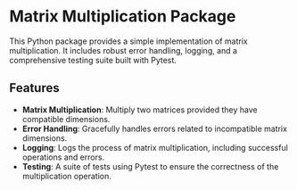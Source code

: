 # Matrix Multiplication Package

This Python package provides a simple implementation of matrix multiplication. It includes robust error handling, logging, and a comprehensive testing suite built with Pytest.

## Features

- **Matrix Multiplication**: Multiply two matrices provided they have compatible dimensions.
- **Error Handling**: Gracefully handles errors related to incompatible matrix dimensions.
- **Logging**: Logs the process of matrix multiplication, including successful operations and errors.
- **Testing**: A suite of tests using Pytest to ensure the correctness of the multiplication operation.


